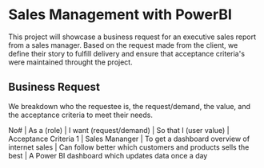 # Sales Management with PowerBI
This project will showcase a business request for an executive sales report from a sales manager. Based on the request made from the client, we define their story to fulfill delivery and ensure that acceptance criteria's were maintained throught the project.

## Business Request
We breakdown who the requestee is, the request/demand, the value, and the acceptance criteria to meet their needs.

No# | As a (role) | I want (request/demand) | So that I (user value) | Acceptance Criteria
1 | Sales Mananger | To get a dashboard overview of internet sales | Can follow better which customers and products sells the best | A Power BI dashboard which updates data once a day
